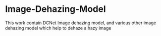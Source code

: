 # Image-Dehazing-Model
This work contain DCNet Image dehazing model, and various other image dehazing model which help to dehaze a hazy image
